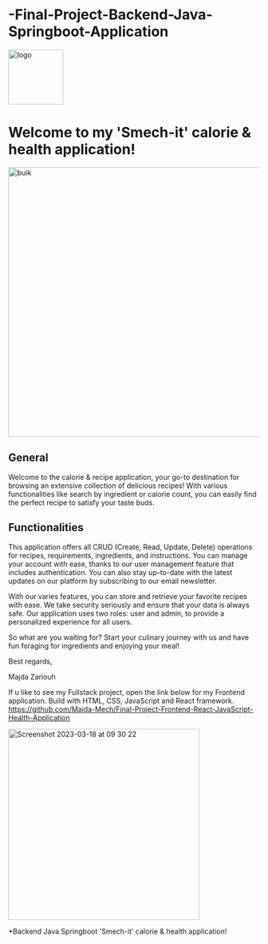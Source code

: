 # -Final-Project-Backend-Java-Springboot-Application

<img width="110" alt="logo" src="https://user-images.githubusercontent.com/112877888/228515622-6aee77f8-341c-437d-bc21-2b8e36a8a381.png">


# Welcome to my 'Smech-it' calorie & health application!


 <img width="540" alt="buik" src="https://user-images.githubusercontent.com/112877888/228510996-a0b85df7-e6d2-4125-9469-ad3f3d6cce90.png">
 
## General 
Welcome to the calorie & recipe application, your go-to destination for browsing an extensive collection of delicious recipes! With various functionalities like search by ingredient or calorie count, you can easily find the perfect recipe to satisfy your taste buds.


## Functionalities
This application offers all CRUD (Create, Read, Update, Delete) operations for recipes, requirements, ingredients, and instructions. 
You can manage your account with ease, thanks to our user management feature that includes authentication. You can also stay up-to-date with the latest updates on our platform by subscribing to our email newsletter.

With our varies features, you can store and retrieve your favorite recipes with ease. We take security seriously and ensure that your data is always safe. Our application uses two roles: user and admin, to provide a personalized experience for all users.


So what are you waiting for? Start your culinary journey with us and have fun foraging for ingredients and enjoying your meal!

Best regards,

Majda Zariouh


If u like to see my Fullstack project, open the link below for my Frontend application. Build with HTML, CSS, JavaScript and React framework.
https://github.com/Majda-Mech/Final-Project-Frontend-React-JavaScript-Health-Application



<img width="383" alt="Screenshot 2023-03-18 at 09 30 22" src="https://user-images.githubusercontent.com/112877888/228516896-b26f7de5-0288-42df-a905-a75d00d16f32.png">

*Backend Java Springboot 'Smech-it' calorie & health application!

